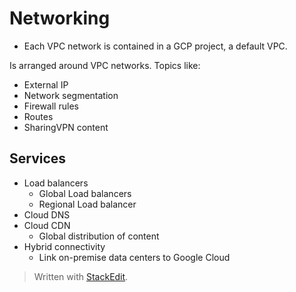 
# Networking

- Each VPC network is contained in a GCP project, a default VPC.

Is arranged around VPC networks. Topics like:
- External IP 
- Network segmentation
- Firewall rules
- Routes
- SharingVPN content

## Services
- Load balancers
	- Global Load balancers
	- Regional Load balancer
- Cloud DNS
- Cloud CDN
	- Global distribution of content
- Hybrid connectivity
	- Link on-premise data centers to Google Cloud

> Written with [StackEdit](https://stackedit.io/).
<!--stackedit_data:
eyJoaXN0b3J5IjpbMTQ0NDc0MzAxMiwxMjgwMjQ4ODM5XX0=
-->